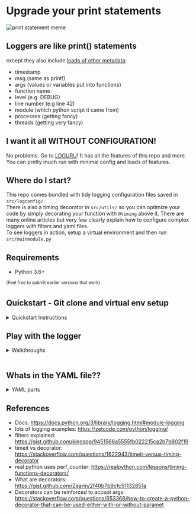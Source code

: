 # Upgrade your print statements

<p align="centre">
<img src="./docs/morpheus.jpg" alt="print statement meme" width="700">
</p>


## Loggers are like print() statements
except they also include [loads of other metadata](https://docs.python.org/3/library/logging.html#logrecord-attributes):

* timestamp
* msg (same as print!)
* args (values or variables put into functions)
* function name
* level (e.g. DEBUG)
* line number (e.g line 42)
* module (which python script it came from)
* processes (getting fancy)
* threads (getting very fancy)

## I want it all WITHOUT CONFIGURATION!
No problems. Go to [LOGURU](https://github.com/Delgan/loguru/blob/master/LICENSE)! It has all the features of this repo and more. You can pretty much run with minimal config and loads of features.
## Where do I start?

This repo comes bundled with tidy logging configuration files saved in `src/logconfig/`.<br />
There is also a timing decorator in `src/utils/` so you can optimize your code by simply decorating your function with `@timing` above it. There are many online articles but very few clearly explain how to configure complex loggers with filters and yaml files. 
<br />
To see loggers in action, setup a virtual environment and then run `src/mainmodule.py`

## Requirements

 * Python 3.6+

<sup>(Feel free to submit earlier versions that work)</sup>

## Quickstart - Git clone and virtual env setup

<details>
<summary>Quickstart Instructions</summary>

--- 
<br>

## Windows using powershell or CMD

cd to clone directory. Create virtual env with pip + venv:

```powershell
git clone https://github.com/izzley/loggerexamples
cd loggerexamples\
py -0p # Optional: check your version and python path
py -m venv .venv
.venv\Scripts\activate
pip install --upgrade pip
pip install -r requirements.txt

# run main script
.\src\main.py
```

## Linux/Mac

```sh
cd /to/clone/location
git clone https://github.com/izzley/loggerexamples
cd loggerexamples/
python3 -m venv .venv
source .venv/bin/activate
pip install --upgrade pip
pip install -r requirements.txt
```

If your relative imports aren't working, create `.pth' and add the 
parent folder/s to the file:

```
$ echo $(pwd) >> .venv/lib/python3.8/site-packages/my_p_ext.pth
```

</details>

## Play with the logger

<details>
<summary>Walkthroughs</summary>

--- 
<br>

@TODO add list of suggestions to inspect
### Try changing the __main__ logger level from `main_module.py`
The __main__ logger is first setup from `main_module.py`.
Notice how the level is set to `DEBUG`?<br> 
<p align="centre">
<img src="./docs/01loggerlevelchange.png" alt="logger level change" width="700">
</p> <br> 

* Run `main_module.py` with this DEBUG setting and take a look at `src/logconfig/root.log`.<br>
* Now change the level to `WARNING` and spot the difference in `src/logconfig/root.log`. This logger is the `__main__` logger. Notice any changes?<br> 
<p align="centre">
<img src="./docs/02loggerrootcompare.png" alt="logger level change" width="700">
</p>  <br> 

* Notice everything from `__main__` is greater or equal to `WARNING`? Some `INFO` logs still show because their levels weren't changed. Go ahead and change the loglevel in `other_module.py` to `CRITICAL` and spot the difference.

</details>
<br>

## Whats in the YAML file??

<details>
<summary>YAML parts</summary>

--- 
<br>

In short, the `conf.YAML` file contains all of the instructions for how the logger should behave. Below breaks down the conf yaml file into its parts:
### formatters


```json
formatters:
    standard:
        format: "%(asctime)s %(levelname)s - [%(filename)s: line %(lineno)s] - %(funcName)s - %(message)s"
```

Take this logger for example:
```{python}
def funccalc(n):
    logger.debug("something executed")
    for _ in range(n):
        i = 0
    return
```

The output reflects the yaml file format settings:

```bash
2021-11-21 15:43:47,689 DEBUG - [module01.py: line 17] - funccalc - something executed
```


### loggers
@TODO describe root loggers and their inheritance
```json
root:
  level: DEBUG
  handlers: [console, debug_file_handler, info_file_handler, warn_file_handler, error_file_handler, critical_file_handler, root_file_handler]
```

<p align="center">
  <img src="./docs/rootlogger.png" alt="root logger yaml" width="800">
</p>

### handlers
@TODO describe handlers and how they redirect bytes

### filters
@TODO describe how filters only allow bytes to handlers if a condition is true. reference filter classes in logconfig.py


</details>

## References
* Docs: https://docs.python.org/3/library/logging.html#module-logging
* lots of logging examples: https://zetcode.com/python/logging/
* filters explained: https://gist.github.com/kingspp/9451566a5555fb022215ca2b7b802f19
* timeit vs decorator: https://stackoverflow.com/questions/1622943/timeit-versus-timing-decorator
* real python uses perf_counter: https://realpython.com/lessons/timing-functions-decorators/
* What are decorators: https://gist.github.com/Zearin/2f40b7b9cfc51132851a
* Decorators can be reinforced to accept args: https://stackoverflow.com/questions/653368/how-to-create-a-python-decorator-that-can-be-used-either-with-or-without-paramet


